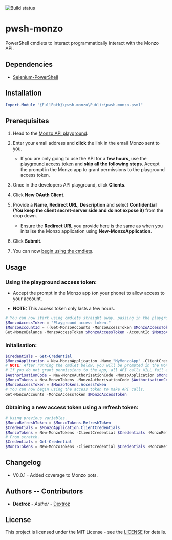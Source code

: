 ![Build status](https://ci.appveyor.com/api/projects/status//branch/master?svg=true)

# pwsh-monzo
PowerShell cmdlets to interact programmatically interact with the Monzo API.

## Dependencies

* [Selenium-PowerShell](https://github.com/adamdriscoll/selenium-powershell)

## Installation

```powershell
Import-Module "{FullPath}\pwsh-monzo\Public\pwsh-monzo.psm1"
```

## Prerequisites

1. Head to the [Monzo API playground](https://developers.monzo.com/api/playground).

2. Enter your email address and **click** the link in the email Monzo sent to you.

    - If you are only going to use the API for a **few hours**, use the [playground access token](#Using-the-playground-access-token) and **skip all the following steps**. Accept the prompt in the Monzo app to grant permissions to the playground access token.

3. Once in the developers API playground, click **Clients**.

4. Click **New OAuth Client**.

5. Provide a **Name**, **Redirect URL**, **Description** and select **Confidential (You keep the client secret-server side and do not expose it)** from the drop down.

    - Ensure the **Redirect URL** you provide here is the same as when you initalise the Monzo application using **New-MonzoApplication**.

6. Click **Submit**.

7. You can now [begin using the cmdlets](#Initalisation).


## Usage

### Using the playground access token:

* Accept the prompt in the Monzo app (on your phone) to allow access to your account.

* **NOTE:** This access token only lasts a few hours.

```powershell
# You can now start using cmdlets straight away, passing in the playground access token.
$MonzoAccessToken = "Playground access token."
$MonzoAccountId = ((Get-MonzoAccounts -MonzoAccessToken $MonzoAccessToken).Accounts | Select-Object -First 1).id
Get-MonzoBalance -MonzoAccessToken $MonzoAccessToken -AccountId $MonzoAccountId
```

### Initalisation:

```powershell
$Credentials = Get-Credential
$MonzoApplication = New-MonzoApplication -Name "MyMonzoApp" -ClientCredential $Credentials -RedirectUri "https://localhost:8888/oauth/callback"
# NOTE: After running the cmdlet below, you will be prompted in the Monzo app to provide this app with account permissions.
# If you do not grant permissions to the app, all API calls WILL fail and you won't be able to retrieve an access token.
$AuthorisationCode = New-MonzoAuthorisationCode -MonzoApplication $MonzoApplication -Email "foobar@somemail.com"
$MonzoTokens = New-MonzoTokens -MonzoAuthorisationCode $AuthorisationCode
$MonzoAccessToken = $MonzoTokens.AccessToken
# You can now begin using the access token to make API calls.
Get-MonzoAccounts -MonzoAccessToken $MonzoAccessToken
```

### Obtaining a new access token using a refresh token:

```powershell
# Using previous variables.
$MonzoRefreshToken = $MonzoTokens.RefreshToken
$Credentials = $MonzoApplication.ClientCredentials
$MonzoTokens = New-MonzoTokens -ClientCredential $Credentials -MonzoRefreshToken $MonzoRefreshToken -RefreshToken
# From scratch.
$Credentials = Get-Credential
$MonzoTokens = New-MonzoTokens -ClientCredential $Credentials -MonzoRefreshToken $MonzoRefreshToken -RefreshToken
```

## Changelog

* V0.0.1 - Added coverage to Monzo pots.

## Authors -- Contributors

* **Dextroz** - *Author* - [Dextroz](https://github.com/Dextroz)

## License
This project is licensed under the MIT License - see the [LICENSE](LICENSE) for details.
